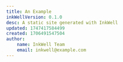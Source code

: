 ```yaml
---
title: An Example
inkWellVersion: 0.1.0
desc: A static site generated with InkWell
updated: 1747417584499
created: 1706491547504
author:
    name: InkWell Team
    email: inkwell@example.com
---
```

